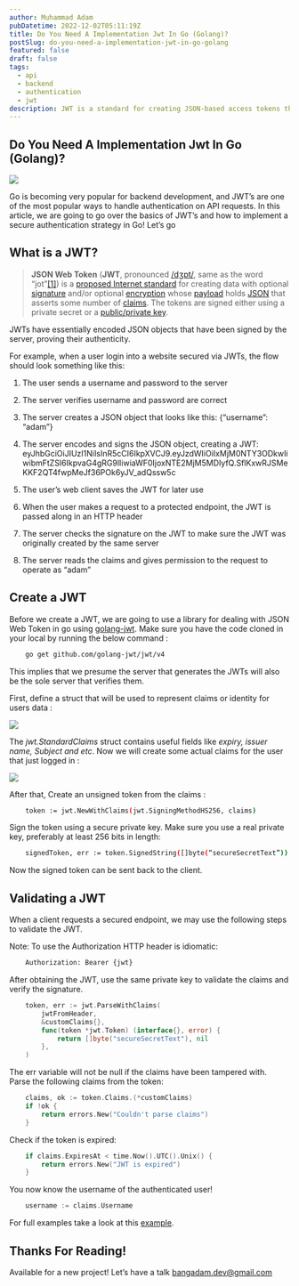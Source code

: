 ```yaml
---
author: Muhammad Adam
pubDatetime: 2022-12-02T05:11:19Z
title: Do You Need A Implementation Jwt In Go (Golang)?
postSlug: do-you-need-a-implementation-jwt-in-go-golang
featured: false
draft: false
tags:
  - api
  - backend
  - authentication
  - jwt
description: JWT is a standard for creating JSON-based access tokens that can be used to authenticate users and applications in a microservices architecture.
---
```



## Do You Need A Implementation Jwt In Go (Golang)?

![](https://cdn-images-1.medium.com/max/2000/0*i2V-3hISf9coeGGI.png)

Go is becoming very popular for backend development, and JWT’s are one of the most popular ways to handle authentication on API requests. In this article, we are going to go over the basics of JWT’s and how to implement a secure authentication strategy in Go! Let’s go

## What is a JWT?
>  **JSON Web Token** (**JWT**, pronounced [/dʒɒt/](https://en.wikipedia.org/wiki/Help:IPA/English), same as the word “jot”[[1]](https://en.wikipedia.org/wiki/JSON_Web_Token#cite_note-rfc7519-1)) is a [proposed Internet standard](https://en.wikipedia.org/wiki/Internet_Standard#Proposed_Standard) for creating data with optional [signature](https://en.wikipedia.org/wiki/Signature_(cryptography)) and/or optional [encryption](https://en.wikipedia.org/wiki/Encryption) whose [payload](https://en.wikipedia.org/wiki/Payload_(computing)) holds [JSON](https://en.wikipedia.org/wiki/JSON) that asserts some number of [claims](https://en.wikipedia.org/wiki/Claims-based_identity). The tokens are signed either using a private secret or a [public/private key](https://en.wikipedia.org/wiki/Public-key_cryptography).

JWTs have essentially encoded JSON objects that have been signed by the server, proving their authenticity.

For example, when a user login into a website secured via JWTs, the flow should look something like this:

 1. The user sends a username and password to the server

 2. The server verifies username and password are correct

 3. The server creates a JSON object that looks like this: 
{“username”: “adam”}

 4. The server encodes and signs the JSON object, creating a JWT:
eyJhbGciOiJIUzI1NiIsInR5cCI6IkpXVCJ9.eyJzdWIiOiIxMjM0NTY3ODkwIiwibmFtZSI6IkpvaG4gRG9lIiwiaWF0IjoxNTE2MjM5MDIyfQ.SflKxwRJSMeKKF2QT4fwpMeJf36POk6yJV_adQssw5c

 5. The user’s web client saves the JWT for later use

 6. When the user makes a request to a protected endpoint, the JWT is passed along in an HTTP header

 7. The server checks the signature on the JWT to make sure the JWT was originally created by the same server

 8. The server reads the claims and gives permission to the request to operate as “adam”

## **Create a JWT**

Before we create a JWT, we are going to use a library for dealing with JSON Web Token in go using [golang-jwt](https://github.com/golang-jwt/jwt). Make sure you have the code cloned in your local by running the below command :
```bash
    go get github.com/golang-jwt/jwt/v4
```
This implies that we presume the server that generates the JWTs will also be the sole server that verifies them.

First, define a struct that will be used to represent claims or identity for users data :

![](https://cdn-images-1.medium.com/max/2000/1*FLbx_OSz6KTJ0DKt305zRg.png)

The *jwt.StandardClaims* struct contains useful fields like *expiry, issuer name, Subject and etc*. Now we will create some actual claims for the user that just logged in :

![](https://cdn-images-1.medium.com/max/2000/1*zdzPyQXcCHoauLjoR5YgAQ.png)

After that, Create an unsigned token from the claims :
```bash
    token := jwt.NewWithClaims(jwt.SigningMethodHS256, claims)
```
Sign the token using a secure private key. Make sure you use a real private key, preferably at least 256 bits in length:
```bash
    signedToken, err := token.SignedString([]byte(“secureSecretText”))
```
Now the signed token can be sent back to the client.

## Validating a JWT

When a client requests a secured endpoint, we may use the following steps to validate the JWT.

Note: To use the Authorization HTTP header is idiomatic:
```txt
    Authorization: Bearer {jwt}
```
After obtaining the JWT, use the same private key to validate the claims and verify the signature.
```go
    token, err := jwt.ParseWithClaims(
        jwtFromHeader,
        &customClaims{},
        func(token *jwt.Token) (interface{}, error) {
            return []byte("secureSecretText"), nil 
        },
    )
```
The err variable will not be null if the claims have been tampered with. Parse the following claims from the token:
```go
    claims, ok := token.Claims.(*customClaims)
    if !ok {
        return errors.New("Couldn't parse claims")
    }
```
Check if the token is expired:
```go
    if claims.ExpiresAt < time.Now().UTC().Unix() {
        return errors.New("JWT is expired")
    }
```
You now know the username of the authenticated user!
```go
    username := claims.Username
```
For full examples take a look at this [example](https://pkg.go.dev/github.com/golang-jwt/jwt#example-Parse-Hmac).

## Thanks For Reading!

Available for a new project! Let’s have a talk [bangadam.dev@gmail.com](mailto:bangadam.dev@gmail.com)

